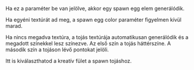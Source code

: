 Ha ez a paraméter be van jelölve, akkor egy spawn egg elem generálódik.

Ha egyéni textúrát ad meg, a spawn egg color paraméter figyelmen kívül marad.

Ha nincs megadva textúra, a tojás textúrája automatikusan generálódik és a megadott színekkel lesz színezve. Az első szín a tojás háttérszíne. A második szín a tojáson lévő pontokat jelöli.

Itt is kiválaszthatod a kreatív fület a spawn tojáshoz.